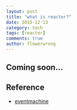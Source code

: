 ```yaml
---
layout: post
title: "what is reactor?"
date: 2015-12-13
category: tech
tags: [reactor]
comments: true
author: flowerwrong
---
```


## Coming soon...


## Reference

* [eventmachine](https://github.com/eventmachine/eventmachine)
